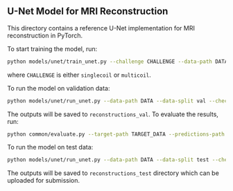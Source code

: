 ## U-Net Model for MRI Reconstruction

This directory contains a reference U-Net implementation for MRI reconstruction 
in PyTorch.

To start training the model, run:
```bash
python models/unet/train_unet.py --challenge CHALLENGE --data-path DATA --exp-dir checkpoint
```
where `CHALLENGE` is either `singlecoil` or `multicoil`.

To run the model on validation data:
```bash
python models/unet/run_unet.py --data-path DATA --data-split val --checkpoint checkpoint/best_model.pt --challenge CHALLENGE --out-dir reconstructions_val
```
The outputs will be saved to `reconstructions_val`. To evaluate the results, run:
```bash
python common/evaluate.py --target-path TARGET_DATA --predictions-path reconstructions_val --challenge CHALLENGE
```

To run the model on test data:
```bash
python models/unet/run_unet.py --data-path DATA --data-split test --checkpoint checkpoint/best_model.pt --challenge CHALLENGE --out-dir reconstructions_test
```
The outputs will be saved to `reconstructions_test` directory which can be uploaded for submission.
